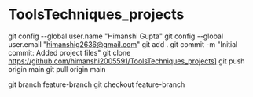 # ToolsTechniques_projects
git config --global user.name "Himanshi Gupta"
git config --global user.email "himanshig2636@gmail.com"
git add .
git commit -m "Initial commit: Added project files"
git clone <https://github.com/himanshi2005591/ToolsTechniques_projects]>
git push origin main
git pull origin main

git branch feature-branch
git checkout feature-branch

